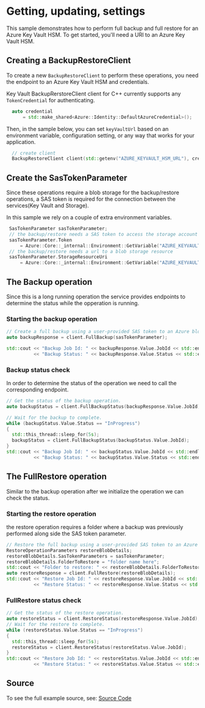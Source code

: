 # Getting, updating, settings

This sample demonstrates how to perform full backup and full restore for an Azure Key Vault HSM.
To get started, you'll need a URI to an Azure Key Vault HSM.

## Creating a BackupRestoreClient

To create a new `BackupRestoreClient` to perform these operations, you need the endpoint to an Azure Key Vault HSM and credentials.

Key Vault BackupRerstoreClient client for C++ currently supports any `TokenCredential` for authenticating.

```cpp Snippet:SampleBackupRestoreCreateCredential
  auto credential
      = std::make_shared<Azure::Identity::DefaultAzureCredential>();
```

Then, in the sample below, you can set `keyVaultUrl` based on an environment variable, configuration setting, or any way that works for your application.

```cpp Snippet:SampleAdministration2CreateClient
  // create client
  BackupRestoreClient client(std::getenv("AZURE_KEYVAULT_HSM_URL"), credential);
```
## Create the SasTokenParameter

Since these operations require a blob storage for the backup/restore operations, a SAS token is required for the connection between the services(Key Vault and Storage).  

In this sample we rely on a couple of extra environment variables. 

```cpp Snippet:SampleAdministration2CreateSASParam
 SasTokenParameter sasTokenParameter;
 // the backup/restore needs a SAS token to access the storage account
 sasTokenParameter.Token
     = Azure::Core::_internal::Environment::GetVariable("AZURE_KEYVAULT_BACKUP_TOKEN");
 // the backup/restore needs a url to a blob storage resource
 sasTokenParameter.StorageResourceUri
     = Azure::Core::_internal::Environment::GetVariable("AZURE_KEYVAULT_BACKUP_URL");
```

## The Backup operation 

Since this is a long running operation the service provides endpoints to determine the status while the opperation is running. 

### Starting the backup operation

```cpp Snippet:SampleAdministration2StartBackup
// Create a full backup using a user-provided SAS token to an Azure blob storage container.
auto backupResponse = client.FullBackup(sasTokenParameter);

std::cout << "Backup Job Id: " << backupResponse.Value.JobId << std::endl
          << "Backup Status: " << backupResponse.Value.Status << std::endl;
```

### Backup status check 

In order to determine the status of the operation we need to call the corresponding endpoint.

```cpp Snippet:SampleAdministration2StatusBackup
// Get the status of the backup operation.
auto backupStatus = client.FullBackupStatus(backupResponse.Value.JobId);

// Wait for the backup to complete.
while (backupStatus.Value.Status == "InProgress")
{
  std::this_thread::sleep_for(5s);
  backupStatus = client.FullBackupStatus(backupStatus.Value.JobId);
}
std::cout << "Backup Job Id: " << backupStatus.Value.JobId << std::endl
          << "Backup Status: " << backupStatus.Value.Status << std::endl;
```

## The FullRestore operation

Similar to the backup operation after we initialize the operation we can check the status. 

### Starting the restore operation 

the restore operation requires a folder where a backup was previously performed along side the SAS token parameter. 
```cpp Snippet:SampleAdministration2FullRestoreStart
// Restore the full backup using a user-provided SAS token to an Azure blob storage container.
RestoreOperationParameters restoreBlobDetails;
restoreBlobDetails.SasTokenParameters = sasTokenParameter;
restoreBlobDetails.FolderToRestore = "folder name here";
std::cout << "Folder to restore: " << restoreBlobDetails.FolderToRestore << std::endl;
auto restoreResponse = client.FullRestore(restoreBlobDetails);
std::cout << "Restore Job Id: " << restoreResponse.Value.JobId << std::endl
          << "Restore Status: " << restoreResponse.Value.Status << std::endl;
```

### FullRestore status check

```cpp Snippet:SampleAdministration2StatusRestore
// Get the status of the restore operation.
auto restoreStatus = client.RestoreStatus(restoreResponse.Value.JobId);
// Wait for the restore to complete.
while (restoreStatus.Value.Status == "InProgress")
{
  std::this_thread::sleep_for(5s);
  restoreStatus = client.RestoreStatus(restoreStatus.Value.JobId);
}
std::cout << "Restore Job Id: " << restoreStatus.Value.JobId << std::endl
          << "Restore Status: " << restoreStatus.Value.Status << std::endl;
```
## Source

To see the full example source, see:
[Source Code](https://github.com/Azure/azure-sdk-for-cpp/tree/main/sdk/keyvault/azure-security-keyvault-administration/samples/sample2-full-backup-restore)

